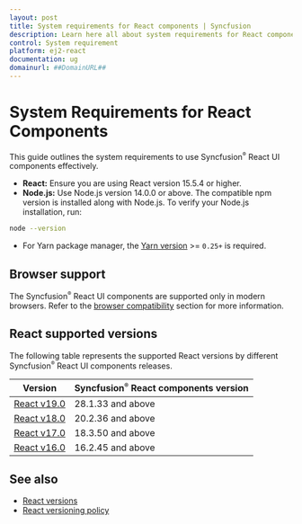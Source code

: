 ```yaml
---
layout: post
title: System requirements for React components | Syncfusion
description: Learn here all about system requirements for React components of Syncfusion Essential JS 2 and more.
control: System requirement 
platform: ej2-react
documentation: ug
domainurl: ##DomainURL##
---
```


# System Requirements for React Components

This guide outlines the system requirements to use Syncfusion<sup style="font-size:70%">&reg;</sup> React UI components effectively.

- **React:** Ensure you are using React version 15.5.4 or higher.
- **Node.js:** Use Node.js version 14.0.0 or above. The compatible npm version is installed along with Node.js. To verify your Node.js installation, run:

```bash
node --version
```

* For Yarn package manager, the [Yarn version](https://classic.yarnpkg.com/lang/en/docs/install/#windows-stable) >= `0.25+` is required.

## Browser support

The Syncfusion<sup style="font-size:70%">&reg;</sup> React UI components are supported only in modern browsers. Refer to the [browser compatibility](./browser/) section for more information.

## React supported versions

The following table represents the supported React versions by different Syncfusion<sup style="font-size:70%">&reg;</sup> React UI components releases.

| Version | Syncfusion<sup style="font-size:70%">&reg;</sup> React components version |
| ------------- | ------------- |
| [React v19.0](https://react.dev/blog/2024/12/05/react-19) | 28.1.33 and above |
| [React v18.0](https://reactjs.org/blog/2022/03/29/react-v18.html) | 20.2.36 and above |
| [React v17.0](https://reactjs.org/blog/2020/10/20/react-v17.html) | 18.3.50 and above |
| [React v16.0](https://reactjs.org/blog/2017/09/26/react-v16.0.html) | 16.2.45 and above |

## See also

* [React versions](https://reactjs.org/versions/)
* [React versioning policy](https://reactjs.org/docs/faq-versioning.html)
